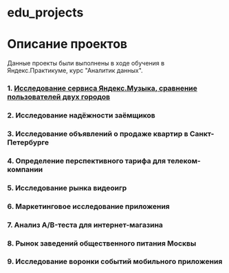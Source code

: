 # edu_projects

# Описание проектов

Данные проекты были выполнены в ходе обучения в Яндекс.Практикуме, курс "Аналитик данных".

### 1. [Исследование сервиса Яндекс.Музыка, сравнение пользователей двух городов](https://github.com/valeriia-utgof/edu_projects/tree/main/yandex_music_moscow_spb)

### 2. Исследование надёжности заёмщиков

### 3. Исследование объявлений о продаже квартир в Санкт-Петербурге

### 4. Определение перспективного тарифа для телеком-компании

### 5. Исследование рынка видеоигр

### 6. Маркетинговое исследование приложения

### 7. Анализ A/B-теста для интернет-магазина

### 8. Рынок заведений общественного питания Москвы

### 9. Исследование воронки событий мобильного приложения
